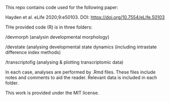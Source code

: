 This repo contains code used for the following paper: 

Hayden et al. eLife 2020;9:e50103. DOI: https://doi.org/10.7554/eLife.50103

THe provided code (R) is in three folders:

/devmorph (analysin developmental morphology)

/devstate (analysing developmental state dynamics (including intrastate difference index methods)

/transcriptofig (analysing & plotting transcriptomic data)

In each case, analyses are performed by .Rmd files. These files include notes and comments to aid the reader. 
Relevant data is included in each folder. 

This work is provided under the MIT license. 

